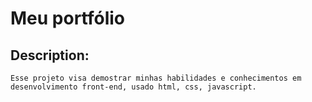 # Meu portfólio

## Description:
    Esse projeto visa demostrar minhas habilidades e conhecimentos em desenvolvimento front-end, usado html, css, javascript.